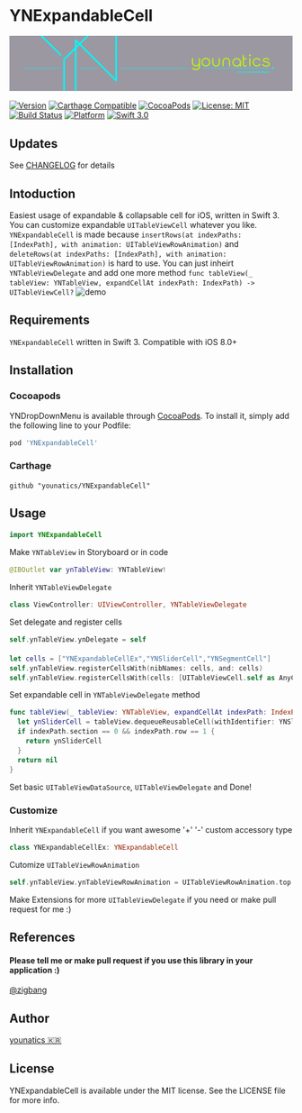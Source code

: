 # YNExpandableCell
![titleImage](Images/younatics.png)

[![Version](https://img.shields.io/cocoapods/v/YNExpandableCell.svg?style=flat)](http://cocoapods.org/pods/YNDropDownMenu)
[![Carthage Compatible](https://img.shields.io/badge/Carthage-compatible-4BC51D.svg?style=flat)](https://github.com/Carthage/Carthage)
[![CocoaPods](https://img.shields.io/cocoapods/metrics/doc-percent/YNExpandableCell.svg)](http://cocoadocs.org/docsets/YNExpandableCell)
[![License: MIT](https://img.shields.io/badge/license-MIT-blue.svg?style=flat)](https://github.com/younatics/YNExpandableCell/blob/master/LICENSE)
[![Build Status](https://travis-ci.org/younatics/YNExpandableCell.svg?branch=master)](https://travis-ci.org/younatics/YNExpandableCell)
[![Platform](https://img.shields.io/cocoapods/p/YNExpandableCell.svg?style=flat)](http://cocoapods.org/pods/YNExpandableCell)
[![Swift 3.0](https://img.shields.io/badge/Swift-3.0-orange.svg?style=flat)](https://developer.apple.com/swift/)

## Updates

See [CHANGELOG](https://github.com/younatics/YNExpandableCell/blob/master/CHANGELOG.md) for details

## Intoduction
Easiest usage of expandable & collapsable cell for iOS, written in Swift 3. You can customize expandable `UITableViewCell` whatever you like. `YNExpandableCell` is made because `insertRows(at indexPaths: [IndexPath], with animation: UITableViewRowAnimation)` and `deleteRows(at indexPaths: [IndexPath], with animation: UITableViewRowAnimation)` is hard to use. You can just inheirt `YNTableViewDelegate` and add one more method `func tableView(_ tableView: YNTableView, expandCellAt indexPath: IndexPath) -> UITableViewCell?` 
![demo](Images/YNExpandableCell.gif)

## Requirements

`YNExpandableCell` written in Swift 3. Compatible with iOS 8.0+

## Installation

### Cocoapods

YNDropDownMenu is available through [CocoaPods](http://cocoapods.org). To install
it, simply add the following line to your Podfile:

```ruby
pod 'YNExpandableCell'
```
### Carthage
```
github "younatics/YNExpandableCell"
```
## Usage
```swift
import YNExpandableCell
```

Make `YNTableView` in Storyboard or in code
```swift
@IBOutlet var ynTableView: YNTableView!
```

Inherit `YNTableViewDelegate`
```swift
class ViewController: UIViewController, YNTableViewDelegate 
```

Set delegate and register cells
```swift
self.ynTableView.ynDelegate = self

let cells = ["YNExpandableCellEx","YNSliderCell","YNSegmentCell"]
self.ynTableView.registerCellsWith(nibNames: cells, and: cells)
self.ynTableView.registerCellsWith(cells: [UITableViewCell.self as AnyClass], and: ["YNNonExpandableCell"])
```

Set expandable cell in `YNTableViewDelegate` method
```swift
func tableView(_ tableView: YNTableView, expandCellAt indexPath: IndexPath) -> UITableViewCell? {
  let ynSliderCell = tableView.dequeueReusableCell(withIdentifier: YNSliderCell.ID) as! YNSliderCell
  if indexPath.section == 0 && indexPath.row == 1 {
    return ynSliderCell
  }
  return nil
}
```
Set basic `UITableViewDataSource`, `UITableViewDelegate` and Done!

### Customize
Inherit `YNExpandableCell` if you want awesome '+' '-' custom accessory type
```swift
class YNExpandableCellEx: YNExpandableCell
```

Cutomize `UITableViewRowAnimation`
```swift
self.ynTableView.ynTableViewRowAnimation = UITableViewRowAnimation.top
```

Make Extensions for more `UITableViewDelegate` if you need or make pull request for me :)

## References
#### Please tell me or make pull request if you use this library in your application :) 
[@zigbang](https://github.com/zigbang)

## Author
[younatics 🇰🇷](http://younatics.github.io)

## License
YNExpandableCell is available under the MIT license. See the LICENSE file for more info.
